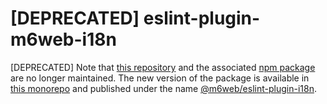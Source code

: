 # [DEPRECATED] eslint-plugin-m6web-i18n

[DEPRECATED] Note that [this repository](https://github.com/M6Web/eslint-plugin-m6web-i18n) and the associated [npm package](https://www.npmjs.com/package/eslint-plugin-m6web-i18n) are no longer maintained.
The new version of the package is available in [this monorepo](https://github.com/M6Web/i18n-tools) and published under the name [@m6web/eslint-plugin-i18n](https://www.npmjs.com/package/@m6web/eslint-plugin-i18n).
